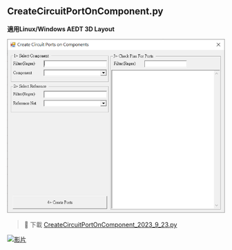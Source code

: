 CreateCircuitPortOnComponent.py
---
**適用Linux/Windows AEDT 3D Layout**

![2024-03-22_04-45-01](/assets/2024-03-22_04-45-01.png)

> :link: 下載
[CreateCircuitPortOnComponent_2023_9_23.py](/assets/CreateCircuitPortOnComponent_2023_9_23.py)


[![影片](https://i.ytimg.com/vi/RwhdYFJ70ws/hqdefault.jpg?sqp=-oaymwEbCKgBEF5IVfKriqkDDggBFQAAiEIYAXABwAEG&rs=AOn4CLByXcOXp1BDyrllbmDIlOHYuAAMlg)](https://www.youtube.com/watch?v=RwhdYFJ70ws&list=PLpbpz5laqqpGKTqmPwByUtVCVtSZwZFUb&index=45)

